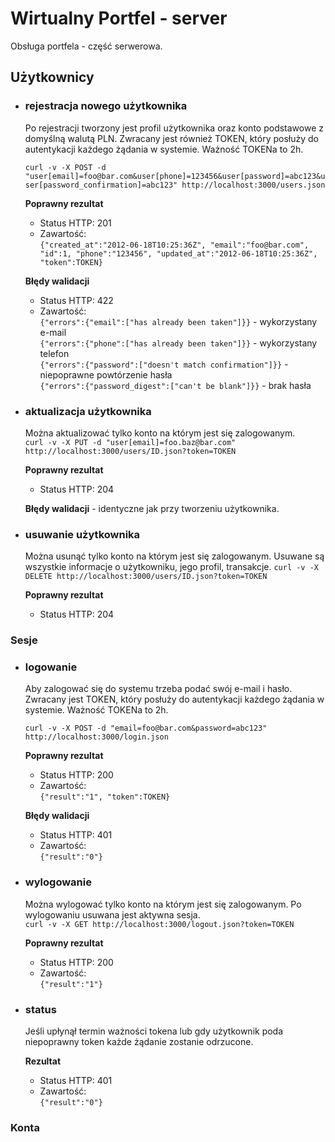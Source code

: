 # Wirtualny Portfel - server 

Obsługa portfela - część serwerowa.

## Użytkownicy  
* ### rejestracja nowego użytkownika  
  Po rejestracji tworzony jest profil użytkownika oraz konto podstawowe z domyślną walutą PLN.
  Zwracany jest również TOKEN, który posłuży do autentykacji każdego żądania w systemie. Ważność TOKENa to 2h.
  
  `curl -v -X POST -d "user[email]=foo@bar.com&user[phone]=123456&user[password]=abc123&user[password_confirmation]=abc123" http://localhost:3000/users.json`
  
  __Poprawny rezultat__
    * Status HTTP: 201
    * Zawartość:  
      `{"created_at":"2012-06-18T10:25:36Z",
        "email":"foo@bar.com",
        "id":1,
        "phone":"123456",
        "updated_at":"2012-06-18T10:25:36Z",
        "token":TOKEN}`
  
  __Błędy walidacji__
    * Status HTTP: 422
    * Zawartość:  
      `{"errors":{"email":["has already been taken"]}}` - wykorzystany e-mail  
      `{"errors":{"phone":["has already been taken"]}}` - wykorzystany telefon  
      `{"errors":{"password":["doesn't match confirmation"]}}` - niepoprawne powtórzenie hasła  
      `{"errors":{"password_digest":["can't be blank"]}}` - brak hasła  

* ### aktualizacja użytkownika  
  Można aktualizować tylko konto na którym jest się zalogowanym.  
  `curl -v -X PUT -d "user[email]=foo.baz@bar.com" http://localhost:3000/users/ID.json?token=TOKEN`
  
  __Poprawny rezultat__
    * Status HTTP: 204
    
  __Błędy walidacji__ - identyczne jak przy tworzeniu użytkownika.
    
* ### usuwanie użytkownika
  Można usunąć tylko konto na którym jest się zalogowanym. Usuwane są wszystkie informacje o użytkowniku, jego profil, transakcje. 
  `curl -v -X DELETE http://localhost:3000/users/ID.json?token=TOKEN`
  
  __Poprawny rezultat__
    * Status HTTP: 204

### Sesje
* ### logowanie  
  Aby zalogować się do systemu trzeba podać swój e-mail i hasło.
  Zwracany jest TOKEN, który posłuży do autentykacji każdego żądania w systemie. Ważność TOKENa to 2h.
  
  `curl -v -X POST -d "email=foo@bar.com&password=abc123" http://localhost:3000/login.json`
  
  __Poprawny rezultat__
    * Status HTTP: 200
    * Zawartość:  
      `{"result":"1", "token":TOKEN}`
  
  __Błędy walidacji__
    * Status HTTP: 401
    * Zawartość:  
      `{"result":"0"}`

* ### wylogowanie  
  Można wylogować tylko konto na którym jest się zalogowanym. Po wylogowaniu usuwana jest aktywna sesja.  
  `curl -v -X GET http://localhost:3000/logout.json?token=TOKEN`
  
  __Poprawny rezultat__
    * Status HTTP: 200
    * Zawartość:  
      `{"result":"1"}`
      
* ### status
  Jeśli upłynął termin ważności tokena lub gdy użytkownik poda niepoprawny token każde żądanie zostanie odrzucone.
  
  __Rezultat__
    * Status HTTP: 401
    * Zawartość:  
      `{"result":"0"}`

### Konta
